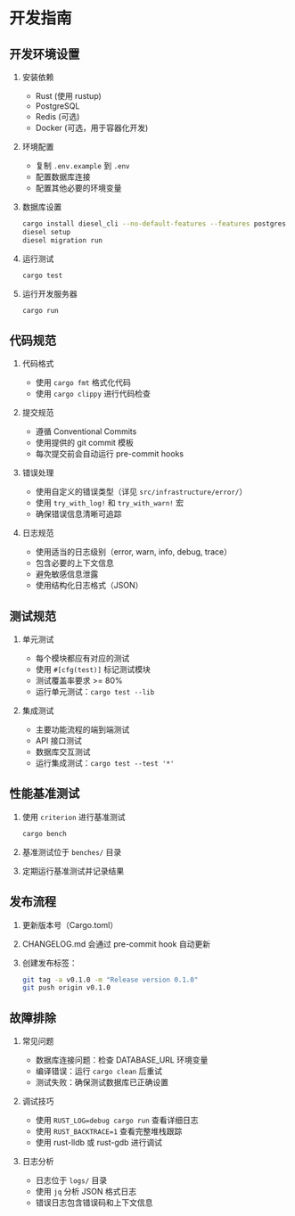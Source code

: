 # 开发指南

## 开发环境设置

1. 安装依赖
   - Rust (使用 rustup)
   - PostgreSQL
   - Redis (可选)
   - Docker (可选，用于容器化开发)

2. 环境配置
   - 复制 `.env.example` 到 `.env`
   - 配置数据库连接
   - 配置其他必要的环境变量

3. 数据库设置

   ```bash
   cargo install diesel_cli --no-default-features --features postgres
   diesel setup
   diesel migration run
   ```

4. 运行测试

   ```bash
   cargo test
   ```

5. 运行开发服务器

   ```bash
   cargo run
   ```

## 代码规范

1. 代码格式
   - 使用 `cargo fmt` 格式化代码
   - 使用 `cargo clippy` 进行代码检查

2. 提交规范
   - 遵循 Conventional Commits
   - 使用提供的 git commit 模板
   - 每次提交前会自动运行 pre-commit hooks

3. 错误处理
   - 使用自定义的错误类型（详见 `src/infrastructure/error/`）
   - 使用 `try_with_log!` 和 `try_with_warn!` 宏
   - 确保错误信息清晰可追踪

4. 日志规范
   - 使用适当的日志级别（error, warn, info, debug, trace）
   - 包含必要的上下文信息
   - 避免敏感信息泄露
   - 使用结构化日志格式（JSON）

## 测试规范

1. 单元测试
   - 每个模块都应有对应的测试
   - 使用 `#[cfg(test)]` 标记测试模块
   - 测试覆盖率要求 >= 80%
   - 运行单元测试：`cargo test --lib`

2. 集成测试
   - 主要功能流程的端到端测试
   - API 接口测试
   - 数据库交互测试
   - 运行集成测试：`cargo test --test '*'`

## 性能基准测试

1. 使用 `criterion` 进行基准测试

   ```bash
   cargo bench
   ```

2. 基准测试位于 `benches/` 目录
3. 定期运行基准测试并记录结果

## 发布流程

1. 更新版本号（Cargo.toml）
2. CHANGELOG.md 会通过 pre-commit hook 自动更新
3. 创建发布标签：

   ```bash
   git tag -a v0.1.0 -m "Release version 0.1.0"
   git push origin v0.1.0
   ```

## 故障排除

1. 常见问题
   - 数据库连接问题：检查 DATABASE_URL 环境变量
   - 编译错误：运行 `cargo clean` 后重试
   - 测试失败：确保测试数据库已正确设置

2. 调试技巧
   - 使用 `RUST_LOG=debug cargo run` 查看详细日志
   - 使用 `RUST_BACKTRACE=1` 查看完整堆栈跟踪
   - 使用 rust-lldb 或 rust-gdb 进行调试

3. 日志分析
   - 日志位于 `logs/` 目录
   - 使用 `jq` 分析 JSON 格式日志
   - 错误日志包含错误码和上下文信息
